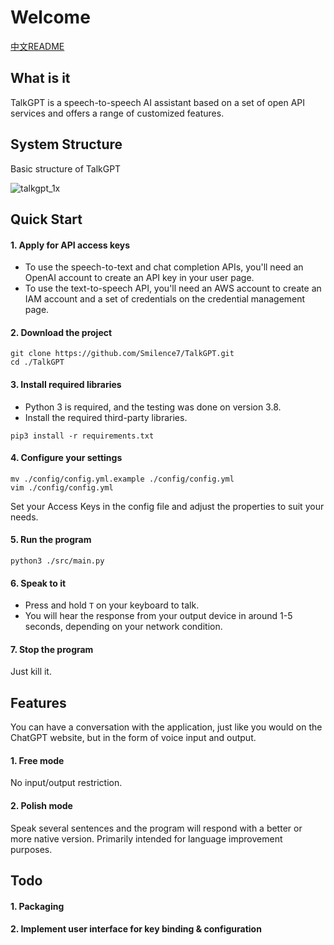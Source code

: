 # Welcome

[中文README](https://github.com/Smilence7/TalkGPT/blob/main/README.zh-CN.md)

## What is it

TalkGPT is a speech-to-speech AI assistant based on a set of open API services and offers a range of customized features.

## System Structure

Basic structure of TalkGPT


![talkgpt_1x](https://user-images.githubusercontent.com/12277570/233575831-0a669fda-a4e9-40b7-a4e8-98ecc437bfa0.png)


## Quick Start

#### 1. Apply for API access keys
- To use the speech-to-text and chat completion APIs, you'll need an OpenAI account to create an API key in your user page.
- To use the text-to-speech API, you'll need an AWS account to create an IAM account and a set of credentials on the credential management page.

#### 2. Download the project
```shell
git clone https://github.com/Smilence7/TalkGPT.git
cd ./TalkGPT
```

#### 3. Install required libraries  
- Python 3 is required, and the testing was done on version 3.8.
- Install the required third-party libraries.
```shell
pip3 install -r requirements.txt
```

#### 4. Configure your settings
```shell
mv ./config/config.yml.example ./config/config.yml
vim ./config/config.yml
```
Set your Access Keys in the config file and adjust the properties to suit your needs.

#### 5. Run the program
```shell
python3 ./src/main.py
```

#### 6. Speak to it
- Press and hold `T` on your keyboard to talk.  
- You will hear the response from your output device in around 1-5 seconds, depending on your network condition.

#### 7. Stop the program
Just kill it.

## Features
You can have a conversation with the application, just like you would on the ChatGPT website, but in the form of voice input and output.
#### 1. Free mode
No input/output restriction.
#### 2. Polish mode
Speak several sentences and the program will respond with a better or more native version. Primarily intended for language improvement purposes.

## Todo
#### 1. Packaging
#### 2. Implement user interface for key binding & configuration

